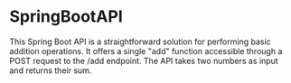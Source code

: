 # SpringBootAPI
This Spring Boot API is a straightforward solution for performing basic addition operations. It offers a single "add" function accessible through a POST request to the /add endpoint. The API takes two numbers as input and returns their sum.

